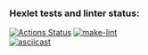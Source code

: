 ### Hexlet tests and linter status:
[![Actions Status](https://github.com/Mansur903/frontend-project-lvl2/workflows/hexlet-check/badge.svg)](https://github.com/Mansur903/frontend-project-lvl2/actions) [![make-lint](https://github.com/Mansur903/frontend-project-lvl2/actions/workflows/make-lint.yml/badge.svg)](https://github.com/Mansur903/frontend-project-lvl2/actions/workflows/make-lint.yml)  
[![asciicast](https://asciinema.org/a/x6K29YcwNLFUrxnoYwasgOqCf.svg)](https://asciinema.org/a/x6K29YcwNLFUrxnoYwasgOqCf)
